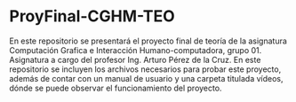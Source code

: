 # ProyFinal-CGHM-TEO
En este repositorio se presentará el proyecto final de teoría de la asignatura Computación Grafica e Interacción Humano-computadora, grupo 01. Asignatura a cargo del profesor Ing. Arturo Pérez de la Cruz. En este repositorio se incluyen los archivos necesarios para probar este proyecto, además de contar con un manual de usuario y una carpeta titulada vídeos, dónde se puede observar el funcionamiento del proyecto.

